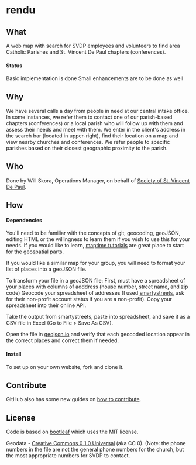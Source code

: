 # rendu

## What
A web map with search for SVDP employees and volunteers to find area Catholic Parishes and St. Vincent De Paul chapters (conferences). 

#### Status
Basic implementation is done
Small enhancements are to be done as well

## Why
We have several calls a day from people in need at our central intake office. In some instances, we refer them to contact one of our parish-based chapters (conferences) or a local parish who will follow up with them 
and assess their needs and meet with them.
We enter in the client's address in the search bar (located in upper-right), find their location on a map and view nearby churches and conferences. 
We refer people to specific parishes based on their closest geographic proximity to the parish. 

## Who
Done by Will Skora, Operations Manager, on behalf of [Society of St. Vincent De Paul](http://www.svdpcle.org).

## How
#### Dependencies

You'll need to be familiar with the concepts of git, geocoding, geoJSON, editing HTML or the willingness to learn them if you wish 
to use this for your needs. 
If you would like to learn, [maptime tutorials](http://maptime.io) are great place to start for the geospatial parts. 

If you would like a similar map for your group, you will need to format your list of places into a geoJSON file. 

To transform your file in a geoJSON file: 
First, must have a spreadsheet of your places with columns of adddress (house number, street name, and zip code)
Geocode your spreadsheet of addresses (I used [smartystreets](http://smartystreets.com), ask for their non-profit account status if you are a non-profit).
Copy your spreadsheet into their online API. 

Take the output from smartystreets, paste into spreadsheet, and save it as a CSV file in Excel (Go to File > Save As CSV). 

Open the file in [geojson.io](http://geojson.io) and verify that each geocoded location appear in the correct places and correct them if needed.

#### Install

To set up on your own website, fork and clone it. 

## Contribute
GitHub also has some new guides on [how to contribute](https://guides.github.com/activities/contributing-to-open-source/#contributing).

## License
Code is based on [bootleaf](https://github.com/bmcbride/bootleaf/blob/master/LICENSE.txt) which uses the MIT license. 

Geodata - [Creative Commons 0 1.0 Universal](https://creativecommons.org/publicdomain/zero/1.0/) (aka CC 0). 
(Note: the phone numbers in the file are not the general phone numbers for the church, but the most appropriate numbers for SVDP to contact.
